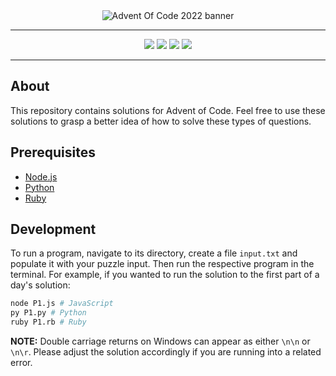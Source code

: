 <div align="center">
    <img src="https://www.smarty.com/img/advent-of-code-2022.png" alt="Advent Of Code 2022 banner">
    <hr />
</div>

<div align="center">
    <img src="https://img.shields.io/badge/node.js%20-%23339933.svg?style=for-the-badge&logo=nodedotjs&logoColor=white" />
    <img src="https://img.shields.io/badge/javascript%20-%23323330?style=for-the-badge&logo=javascript" />
    <img src="https://img.shields.io/badge/python-%23FFD343?style=for-the-badge&logo=python&logoColor=black" />
    <img src="https://img.shields.io/badge/ruby-%23CC342D?style=for-the-badge&logo=ruby&logoColor=white" />
</div>

<img src="" align="center" />
<hr />

## About
This repository contains solutions for Advent of Code. Feel free to use these solutions to grasp a better idea of how to solve these types of questions.

## Prerequisites
 * [Node.js](https://nodejs.org)
 * [Python](https://python.org)
 * [Ruby](https://www.ruby-lang.org)

## Development
To run a program, navigate to its directory, create a file `input.txt` and populate it with your puzzle input. Then run the respective program in the terminal.
For example, if you wanted to run the solution to the first part of a day's solution:
```sh
node P1.js # JavaScript
py P1.py # Python
ruby P1.rb # Ruby
```

**NOTE:** Double carriage returns on Windows can appear as either `\n\n` or `\n\r`. Please adjust the solution accordingly if you are running into a related error.
